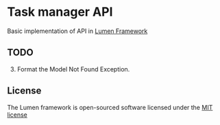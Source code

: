 # Task manager API

Basic implementation of API in [Lumen Framework](http://lumen.laravel.com/docs)

## TODO

3. Format the Model Not Found Exception.

## License

The Lumen framework is open-sourced software licensed under the [MIT license](http://opensource.org/licenses/MIT)

